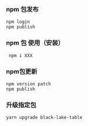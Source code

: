 
### npm 包发布
```
npm login
npm publish

```
### npm 包 使用（安装）
```
 npm i XXX
```


### npm包更新
```
npm version patch
npm publish

```

### 升级指定包
```
yarn upgrade black-lake-table
```
